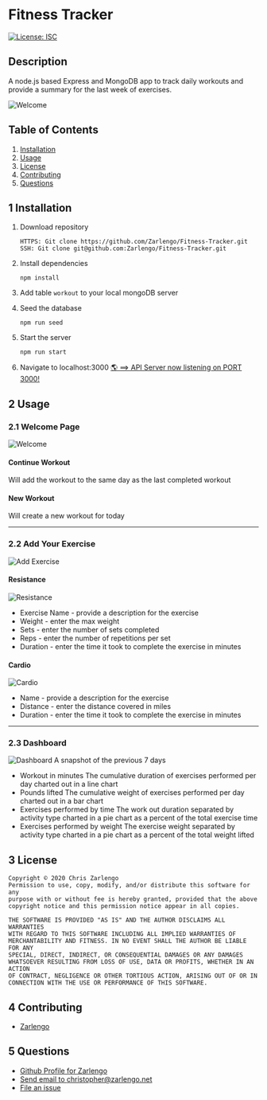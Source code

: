 # Fitness Tracker
[![License: ISC](https://img.shields.io/badge/License-ISC-blue.svg)](https://opensource.org/licenses/ISC)

## Description
A node.js based Express and MongoDB app to track daily workouts and provide a summary for the last week of exercises.

![Welcome](./Assets/Hero.jpg)

## Table of Contents

1. [Installation](#1-installation)
2. [Usage](#2-usage)
3. [License](#3-license)
4. [Contributing](#4-contributing)
6. [Questions](#5-questions)

## 1 Installation
1. Download repository
	```
	HTTPS: Git clone https://github.com/Zarlengo/Fitness-Tracker.git
    SSH: Git clone git@github.com:Zarlengo/Fitness-Tracker.git
	```

2. Install dependencies
	```
	npm install
	```

3. Add table `workout` to your local mongoDB server

4. Seed the database
    ```
    npm run seed
    ```

5. Start the server
    ```
    npm run start
    ```

6. Navigate to localhost:3000
    [🌎  ==> API Server now listening on PORT 3000!](http://localhost:3000)

## 2 Usage

### 2.1 Welcome Page
![Welcome](./Assets/Hero.jpg)

#### Continue Workout
Will add the workout to the same day as the last completed workout


#### New Workout
Will create a new workout for today

***

### 2.2 Add Your Exercise

![Add Exercise](./Assets/AddExercise.jpg)


#### Resistance

![Resistance](./Assets/Resistance.jpg)
* Exercise Name - provide a description for the exercise
* Weight - enter the max weight
* Sets - enter the number of sets completed
* Reps - enter the number of repetitions per set
* Duration - enter the time it took to complete the exercise in minutes

#### Cardio

![Cardio](./Assets/Cardio.jpg)
* Name - provide a description for the exercise
* Distance - enter the distance covered in miles
* Duration - enter the time it took to complete the exercise in minutes

***

### 2.3 Dashboard
![Dashboard](./Assets/Dashboard.jpg)
A snapshot of the previous 7 days

* Workout in minutes
    The cumulative duration of exercises performed per day charted out in a line chart
* Pounds lifted
    The cumulative weight of exercises performed per day charted out in a bar chart
* Exercises performed by time
    The work out duration separated by activity type charted in a pie chart as a percent of the total exercise time
* Exercises performed by weight
    The exercise weight separated by activity type charted in a pie chart as a percent of the total weight lifted



## 3 License
    Copyright © 2020 Chris Zarlengo
    Permission to use, copy, modify, and/or distribute this software for any
    purpose with or without fee is hereby granted, provided that the above
    copyright notice and this permission notice appear in all copies.

    THE SOFTWARE IS PROVIDED "AS IS" AND THE AUTHOR DISCLAIMS ALL WARRANTIES
    WITH REGARD TO THIS SOFTWARE INCLUDING ALL IMPLIED WARRANTIES OF
    MERCHANTABILITY AND FITNESS. IN NO EVENT SHALL THE AUTHOR BE LIABLE FOR ANY
    SPECIAL, DIRECT, INDIRECT, OR CONSEQUENTIAL DAMAGES OR ANY DAMAGES
    WHATSOEVER RESULTING FROM LOSS OF USE, DATA OR PROFITS, WHETHER IN AN ACTION
    OF CONTRACT, NEGLIGENCE OR OTHER TORTIOUS ACTION, ARISING OUT OF OR IN
    CONNECTION WITH THE USE OR PERFORMANCE OF THIS SOFTWARE.

## 4 Contributing
* [Zarlengo](https://github.com/Zarlengo)

## 5 Questions
* [Github Profile for Zarlengo](https://github.com/Zarlengo)
* [Send email to christopher@zarlengo.net](mailto:christopher@zarlengo.net)
* [File an issue](https://github.com/Zarlengo/Fitness-Tracker/issues)